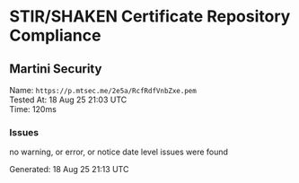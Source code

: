 # STIR/SHAKEN Certificate Repository Compliance

## Martini Security

Name: `https://p.mtsec.me/2e5a/RcfRdfVnbZxe.pem`\
Tested At: 18 Aug 25 21:03 UTC\
Time: 120ms

### Issues

no warning, or error, or notice date level issues were found

Generated: 18 Aug 25 21:13 UTC